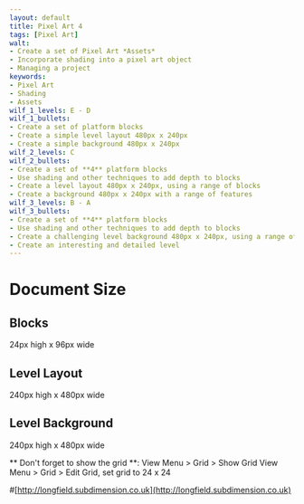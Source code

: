 ```yaml
---
layout: default
title: Pixel Art 4
tags: [Pixel Art]
walt:
- Create a set of Pixel Art *Assets*
- Incorporate shading into a pixel art object
- Managing a project
keywords:
- Pixel Art
- Shading
- Assets
wilf_1_levels: E - D
wilf_1_bullets:
- Create a set of platform blocks
- Create a simple level layout 480px x 240px
- Create a simple background 480px x 240px
wilf_2_levels: C
wilf_2_bullets:
- Create a set of **4** platform blocks
- Use shading and other techniques to add depth to blocks
- Create a level layout 480px x 240px, using a range of blocks
- Create a background 480px x 240px with a range of features
wilf_3_levels: B - A
wilf_3_bullets:
- Create a set of **4** platform blocks
- Use shading and other techniques to add depth to blocks
- Create a challenging level background 480px x 240px, using a range of blocks
- Create an interesting and detailed level 
---
```


# Document Size

## Blocks

24px high x 96px wide

## Level Layout

240px high x 480px wide

## Level Background

240px high x 480px wide
 
** Don't forget to show the grid **:
View Menu > Grid > Show Grid
View Menu > Grid > Edit Grid, set grid to 24 x 24

#[http://longfield.subdimension.co.uk](http://longfield.subdimension.co.uk)